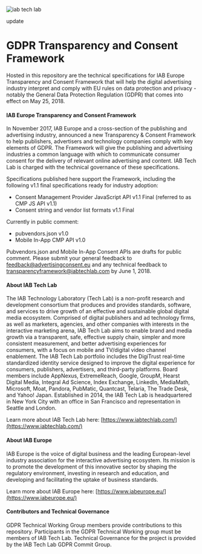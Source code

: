 ![iab tech lab](https://user-images.githubusercontent.com/19175352/38649177-0d37d17c-3daa-11e8-8934-f0fb47919716.png)

update
# GDPR Transparency and Consent Framework
Hosted in this repository are the technical specifications for IAB Europe Transparency and Consent Framework that will help the digital advertising industry interpret and comply with EU rules on data protection and privacy - notably the General Data Protection Regulation (GDPR) that comes into effect on May 25, 2018. 

#### IAB Europe Transparency and Consent Framework 

In November 2017, IAB Europe and a cross-section of the publishing and advertising industry, announced a new Transparency & Consent Framework to help publishers, advertisers and technology companies comply with key elements of GDPR. The Framework will give the publishing and advertising industries a common language with which to communicate consumer consent for the delivery of relevant online advertising and content. IAB Tech Lab is charged with the technical governance of these specifications. 

Specifications published here support the Framework, including the following v1.1 final specifications ready for industry adoption: 
* Consent Management Provider JavaScript API v1.1 Final (referred to as CMP JS API v1.1) 
* Consent string and vendor list formats v1.1 Final

Currently in public comment:
* pubvendors.json v1.0
* Mobile In-App CMP API v1.0

Pubvendors.json and Mobile In-App Consent APIs are drafts for public comment. Please submit your general feedback to feedback@advertisingconsent.eu and any technical feedback to transparencyframework@iabtechlab.com by June 1, 2018.

#### About IAB Tech Lab  

The IAB Technology Laboratory (Tech Lab) is a non-profit research and development consortium that produces and provides standards, software, and services to drive growth of an effective and sustainable global digital media ecosystem. Comprised of digital publishers and ad technology firms, as well as marketers, agencies, and other companies with interests in the interactive marketing arena, IAB Tech Lab aims to enable brand and media growth via a transparent, safe, effective supply chain, simpler and more consistent measurement, and better advertising experiences for consumers, with a focus on mobile and TV/digital video channel enablement. The IAB Tech Lab portfolio includes the DigiTrust real-time standardized identity service designed to improve the digital experience for consumers, publishers, advertisers, and third-party platforms. Board members include AppNexus, ExtremeReach, Google, GroupM, Hearst Digital Media, Integral Ad Science, Index Exchange, LinkedIn, MediaMath, Microsoft, Moat, Pandora, PubMatic, Quantcast, Telaria, The Trade Desk, and Yahoo! Japan. Established in 2014, the IAB Tech Lab is headquartered in New York City with an office in San Francisco and representation in Seattle and London.

Learn more about IAB Tech Lab here: [https://www.iabtechlab.com/](https://www.iabtechlab.com/)

#### About IAB Europe 

IAB Europe is the voice of digital business and the leading European-level industry association for the interactive advertising ecosystem. Its mission is to promote the development of this innovative sector by shaping the regulatory environment, investing in research and education, and developing and facilitating the uptake of business standards.
 
Learn more about IAB Europe here: [https://www.iabeurope.eu/](https://www.iabeurope.eu/)


#### Contributors and Technical Governance

GDPR Technical Working Group members provide contributions to this repository. Participants in the GDPR Technical Working group must be members of IAB Tech Lab. Technical Governance for the project is provided by the IAB Tech Lab GDPR Commit Group. 
